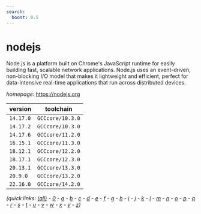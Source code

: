 ```yaml
---
search:
  boost: 0.5
---
```

# nodejs

Node.js is a platform built on Chrome's JavaScript runtime  for easily building fast, scalable network applications. Node.js uses an  event-driven, non-blocking I/O model that makes it lightweight and efficient,  perfect for data-intensive real-time applications that run across distributed devices.

*homepage*: <https://nodejs.org>

version | toolchain
--------|----------
``14.17.0`` | ``GCCcore/10.3.0``
``14.17.2`` | ``GCCcore/10.3.0``
``14.17.6`` | ``GCCcore/11.2.0``
``16.15.1`` | ``GCCcore/11.3.0``
``18.12.1`` | ``GCCcore/12.2.0``
``18.17.1`` | ``GCCcore/12.3.0``
``20.13.1`` | ``GCCcore/13.3.0``
``20.9.0`` | ``GCCcore/13.2.0``
``22.16.0`` | ``GCCcore/14.2.0``


*(quick links: [(all)](../index.md) - [0](../0/index.md) - [a](../a/index.md) - [b](../b/index.md) - [c](../c/index.md) - [d](../d/index.md) - [e](../e/index.md) - [f](../f/index.md) - [g](../g/index.md) - [h](../h/index.md) - [i](../i/index.md) - [j](../j/index.md) - [k](../k/index.md) - [l](../l/index.md) - [m](../m/index.md) - [n](../n/index.md) - [o](../o/index.md) - [p](../p/index.md) - [q](../q/index.md) - [r](../r/index.md) - [s](../s/index.md) - [t](../t/index.md) - [u](../u/index.md) - [v](../v/index.md) - [w](../w/index.md) - [x](../x/index.md) - [y](../y/index.md) - [z](../z/index.md))*

